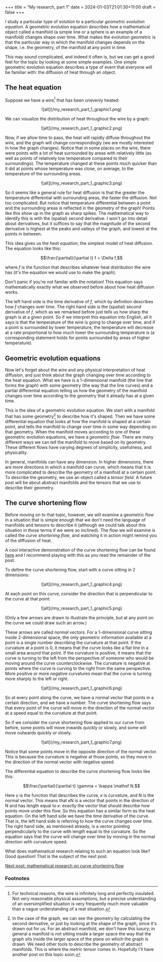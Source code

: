 +++
title = "My research, part 1"
date = 2024-01-03T21:01:30+11:00
draft = false
+++


I study a particular type of solution to a particular *geometric evolution equation*.
A geometric evolution equation describes how a mathematical object called a manifold (a simple line or a sphere is an example of a manifold) changes shape over time.
What makes the evolution geometric is that the particular way in which the manifold changes depends on the shape, i.e. the geometry, of the manifold at any point in time.

This may sound complicated, and indeed it often is, but we can get a good feel for the topic by looking at some simple examples.
One simple geometric evolution equation describes a type of event that everyone will be familiar with: the diffusion of heat through an object.

## The heat equation

Suppose we have a wire[^1] that has been unevenly heated:

<div style="text-align: center;">
![alt](/my_research_part_1_graphic1.png)
</div>

We can visualize the distribution of heat throughout the wire by a graph:

<div style="text-align: center;">
![alt](/my_research_part_1_graphic2.png)
</div>

Now, if we allow time to pass, the heat will rapidly diffuse throughout the wire, and the graph will change correspondingly (we are mostly interested in how the graph changes).
Notice that in some places on the wire, there were points with a lot of heat surrounded by areas with relatively little (as well as points of relatively low temperature compared to their surroundings).
The temperature changed at these points much quicker than it did at points whose temperature was close, on average, to the temperature of the surrounding areas.

<div style="text-align: center;">
![alt](/my_research_part_1_graphic3.png)
</div>

So it seems like a general rule for heat diffusion is that the greater the temperature differential with surrounding areas, the faster the diffusion.
Not too complicated.
But notice that temperature differential between a point and the surrounding areas is reflected in the geometry of the graph!
Points like this show up in the graph as sharp spikes.
The mathematical way to identify this is with the (spatial) second derivative.
I won't go into detail about derivatives, but it suffices to say that the magnitude of the second derivative is highest at the peaks and valleys of the graph, and lowest at the points in between.

This idea gives us the *heat equation*, the simplest model of heat diffusion.
The equation looks like this:

$$\frac{\partial}{\partial t} f = \Delta f,$$

where $f$ is the function that describes whatever heat distribution the wire has (it's the equation we would use to make the graph).

Don't panic if you're not familar with the notation!
This equation says mathematically exactly what we observed before about how heat diffusion works.

The left hand side is the time derivative of $f$, which by definition describes how $f$ changes over time.
The right hand side is the (spatial) second derivative of $f$, which as we remarked before just tells us how sharp the graph is at a given point.
So if we interpret this equation into English, all it says is that the temperature of the wire is going to change over time, and if a point is surrounded by lower temperature, the temperature will decrease at a rate proportional to how much lower the surrounding temperature is (a corresponding statement holds for points surrounded by areas of higher temperature).


## Geometric evolution equations

Now let's forget about the wire and any physical interpretation of heat diffusion, and just think about the graph changing over time according to the heat equation.
What we have is a 1-dimensional manifold (the line that forms the graph) with some geometry (the way that the line curves) and a partial differential equation telling us how the geometry of the manifold changes over time according to the geometry that it already has at a given time.

This is the idea of a geometric evolution equation.
We start with a manifold that has some geometry[^geometry] to describe how it's shaped.
Then we have some differential equation that looks at how the manifold is shaped at a certain point, and tells the manifold to change over time in some way depending on that geometry.
When the manifold moves according to one of these geometric evolution equations, we have a *geometric flow*.
There are many different ways we can tell the manifold to move based on its geometry.
These different flows have varying degrees of simplicity, usefulness, and physicality.

In general, manifolds can have any dimension.
In higher dimensions, there are more directions in which a manifold can curve, which means that it is more complicated to describe the geometry of a manifold at a certain point.
To describe the geometry, we use an object called a *tensor field*.
A future post will be about abstract manifolds and the tensors that we use to describe their geometry.

## The curve shortening flow

Before moving on to that topic, however, we will examine a geometric flow in a situation that is simple enough that we don't need the language of manifolds and tensors to describe it (although we could talk about this situation in those terms if we were so inclined).
The flow we will examine is called the *curve shortening flow*, and watching it in action might remind you of the diffusion of heat.

A cool interactive demonstration of the curve shortening flow can be found [here](https://a.carapetis.com/csf/) and I recommend playing with this as you read the remainder of the post.

To define the curve shortening flow, start with a curve sitting in 2 dimensions:

<div style="text-align: center;">
![alt](/my_research_part_1_graphic4.png)
</div>

At each point on this curve, consider the direction that is perpendicular to the curve at that point:

<div style="text-align: center;">
![alt](/my_research_part_1_graphic5.png)
</div>

(Only a few arrows are drawn to illustrate the principle, but at any point on the curve we could draw such an arrow.)

These arrows are called *normal vectors*.
For a 1-dimensional curve sitting inside 2-dimensional space, the only geometric information available at a point is a single number describing the curvature at that point.
If the curvature at a point is 0, it means that the curve looks like a flat line in a small area around that point.
If the curvature is positive, it means that the curve is turning to the left from the perspective of someone who would be moving around the curve counterclockwise.
The curvature is negative at points where the curve is curving to the right from the same perspective.
More positive or more negative curvatures mean that the curve is turning more sharply to the left or right.

<div style="text-align: center;">
![alt](/my_research_part_1_graphic6.png)
</div>

So at every point along the curve, we have a normal vector that points in a certain direction, and we have a number.
The curve shortening flow says that every point of the curve will move in the direction of the normal vector at a speed equal to the curvature at that point.

So if we consider the curve shortening flow applied to our curve from before, some points will move inwards quickly or slowly, and some will move outwards quickly or slowly.


<div style="text-align: center;">
![alt](/my_research_part_1_graphic7.png)
</div>

Notice that some points move in the opposite direction of the normal vector.
This is because the curvature is negative at those points, so they move in the direction of the normal vector with negative speed.

The differential equation to describe the curve shortening flow looks like this:

$$\frac{\partial}{\partial t} \gamma = \kappa \mathsf N.$$

Here $\gamma$ is the function that describes the curve, $\kappa$ is curvature, and $\mathsf N$ is the normal vector.
This means that $\kappa \mathsf N$ is a vector that points in the direction of $\mathsf N$ and has length equal to $\kappa$: exactly the vector that should describe how points move under this flow.
So this equation has a similar form as the heat equation.
On the left hand side we have the time derivative of the curve.
That is, the left hand side is referring to how the curve changes over time.
The right hand side, as mentioned already, is a vector pointing perpendicularly to the curve with length equal to the curvature.
So the equation says that the curve will change over time by moving in the normal direction with curvature speed.

What does mathematical research relating to such an equation look like?
Good question!
That is the subject of the next post.

[Next post: mathematical research on curve shortening flow]({/content/posts/2023-01-08-my-research-part-2)

### Footnotes

[^1]: For technical reasons, the wire is infinitely long and perfectly insulated.  Not very reasonable physical assumptions, but a precise understanding of an oversimplified situation is very frequently much more valuable than a vague understanding of a real situation.

[^geometry]: In the case of the graph, we can see the geometry by calculating the second derivative, or just by looking at the shape of the graph, since it's drawn out for us.
    For an abstract manifold, we don't have this luxury; in general a manifold is not sitting inside a larger space the way that the graph sits inside the larger space of the plane on which the graph is drawn.
    We need other tools to describe the geometry of abstract manifolds.
    This is where the *metric tensor* comes in.
    Hopefully I'll have another post on this topic soon.
